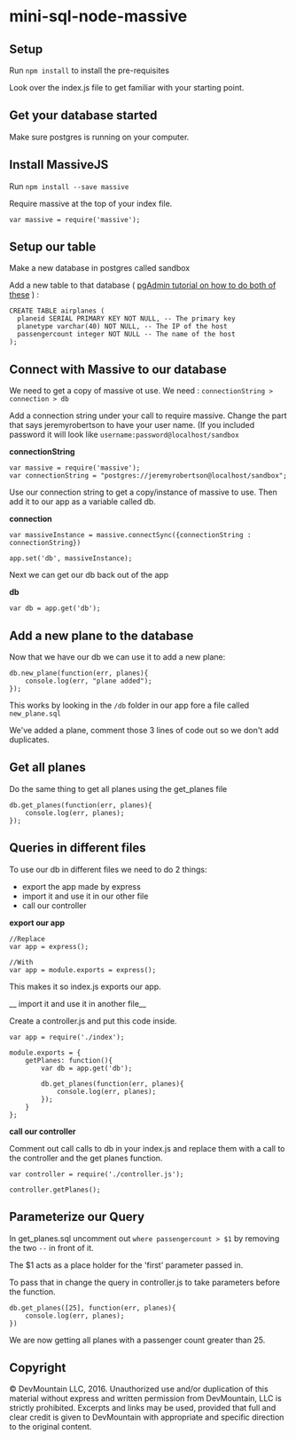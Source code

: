 # mini-sql-node-massive

## Setup

Run `npm install` to install the pre-requisites

Look over the index.js file to get familiar with your starting point.

## Get your database started

Make sure postgres is running on your computer.

## Install MassiveJS

Run `npm install --save massive`

Require massive at the top of your index file.

`var massive = require('massive');`

## Setup our table

Make a new database in postgres called sandbox

Add a new table to that database ( [pgAdmin tutorial on how to do both of these](https://www.youtube.com/watch?v=1wvDVBjNDys) ) :

```
CREATE TABLE airplanes (
  planeid SERIAL PRIMARY KEY NOT NULL, -- The primary key
  planetype varchar(40) NOT NULL, -- The IP of the host
  passengercount integer NOT NULL -- The name of the host
);
```


## Connect with Massive to our database

We need to get a copy of massive ot use.  We need : `connectionString > connection > db`

Add a connection string under your call to require massive.  Change the part that says jeremyrobertson to have your user name.  (If you included password it will look like `username:password@localhost/sandbox`

__connectionString__
```
var massive = require('massive');
var connectionString = "postgres://jeremyrobertson@localhost/sandbox";
```

Use our connection string to get a copy/instance of massive to use.  Then add it to our app as a variable called db.

__connection__
```
var massiveInstance = massive.connectSync({connectionString : connectionString})

app.set('db', massiveInstance);
```

Next we can get our db back out of the app

__db__
```
var db = app.get('db');
```


## Add a new plane to the database

Now that we have our db we can use it to add a new plane:

```
db.new_plane(function(err, planes){
    console.log(err, "plane added");
});
```

This works by looking in the `/db` folder in our app fore a file called `new_plane.sql`

We've added a plane, comment those 3 lines of code out so we don't add duplicates.


## Get all planes

Do the same thing to get all planes using the get_planes file

```
db.get_planes(function(err, planes){
    console.log(err, planes);
});
```

## Queries in different files

To use our db in different files we need to do 2 things:

* export the app made by express
* import it and use it in our other file
* call our controller

__export our app__
```
//Replace
var app = express();

//With
var app = module.exports = express();
```

This makes it so index.js exports our app.


__ import it and use it in another file__

Create a controller.js and put this code inside.

```
var app = require('./index');

module.exports = {
    getPlanes: function(){
        var db = app.get('db');

        db.get_planes(function(err, planes){
            console.log(err, planes);
        });
    }
};
```

__call our controller__

Comment out call calls to db in your index.js and replace them with a call to the controller and the get planes function.

```
var controller = require('./controller.js');

controller.getPlanes();
```

## Parameterize our Query

In get_planes.sql uncomment out `where passengercount > $1` by removing the two `--` in front of it.

The $1 acts as a place holder for the 'first' parameter passed in.

To pass that in change the query in controller.js to take parameters before the function.

```
db.get_planes([25], function(err, planes){
    console.log(err, planes);
})
```        

We are now getting all planes with a passenger count greater than 25.


## Copyright

© DevMountain LLC, 2016. Unauthorized use and/or duplication of this material without express and written permission from DevMountain, LLC is strictly prohibited. Excerpts and links may be used, provided that full and clear credit is given to DevMountain with appropriate and specific direction to the original content.
